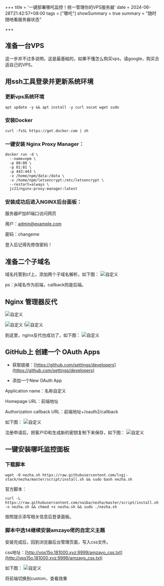 +++
title = '一键部署哪吒监控！统一管理你的VPS服务器'
date = 2024-06-28T21:42:57+08:00
tags = ["哪吒"]
showSummary = true
summary = "随时随地看服务器状态"

+++

##  准备一台VPS

这一步并不过多说明，这是最基础的，如果不懂怎么购买vps，请google，购买合适自己的VPS。

## **用ssh工具登录并更新系统环境**

### 更新vps系统环境

```
apt update -y && apt install -y curl socat wget sudo
```

### 安装Docker

```
curl -fsSL https://get.docker.com | sh
```

### 一键安装 Nginx Proxy Manager：

```
docker run -d \
  --name=npm \
  -p 80:80 \
  -p 81:81 \
  -p 443:443 \
  -v /home/npm/data:/data \
  -v /home/npm/letsencrypt:/etc/letsencrypt \
  --restart=always \
  jc21/nginx-proxy-manager:latest
```

### 安装成功后进入NGINX后台面板：

服务器IP加81端口访问网页

用户：admin@example.com

密码：changeme

登入后记得先修改密码！

## **准备二个子域名**

域名托管到cf上，添加两个子域名解析，如下图：
<img src="img/cf.png" alt="自定义"  />

ps：jk域名作为前端，callback则是后端。

## **Nginx 管理器反代**

![自定义](img/1.png)

![自定义](img/2.png)
!![自定义](img/3.png)

到这里，nginx反代也成功了，如下图：
![自定义](img/4.png)

## **GitHub上 创建一个 OAuth Apps**

- 获取链接：[https://github.com/settings/developers](https://github.com/settings/developers)


- 添加一个New OAuth App

Application name：名称自定义

Homepage URL：前端地址

Authorization callback URL：前端地址+/oauth2/callback

如下图：
![自定义](img/5.png)

注册申请后，把客户ID和生成新的密钥复制下来保存，如下图：
![自定义](img/6.png)

## **一键安装哪吒监控面板**

### 下载脚本

```
wget -O nezha.sh https://raw.githubusercontent.com/lvgj-stack/nezha/master/script/install.sh && sudo bash nezha.sh
```

官方脚本：

```
curl -L https://raw.githubusercontent.com/naiba/nezha/master/script/install.sh -o nezha.sh && chmod +x nezha.sh && sudo ./nezha.sh
```

按照提示添写相关信息后登录面板。

### 脚本中选14继续安装amzayo佬的自定义主题

安装完成后，回到浏览器后台管理页面，写入css文件。

css地址：[http://vps15o.181000.xyz:9999/amzayo_css.txt](http://vps15o.181000.xyz:9999/amzayo_css.txt)

如下图：
![自定义](img/7.png)

将前端切换到custom，查看效果
